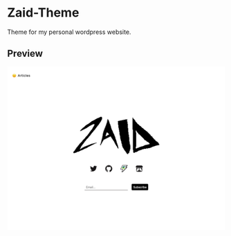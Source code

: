 # Zaid-Theme
Theme for my personal wordpress website.


## Preview
<div align="center">
  <img src="https://github.com/ZaidMade/Zaid-Theme/raw/master/screenshot.png" alt="Zaid theme" title="Zaid Theme">
</div>
